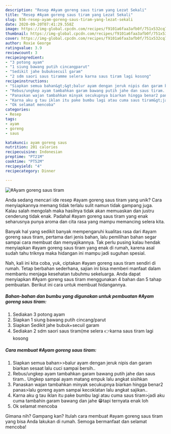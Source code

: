 ```yaml
---
description: "Resep #Ayam goreng saus tiram yang Lezat Sekali"
title: "Resep #Ayam goreng saus tiram yang Lezat Sekali"
slug: 936-resep-ayam-goreng-saus-tiram-yang-lezat-sekali
date: 2020-09-20T07:41:29.558Z
image: https://img-global.cpcdn.com/recipes/f9101a6faa3afb0f/751x532cq70/ayam-goreng-saus-tiram-foto-resep-utama.jpg
thumbnail: https://img-global.cpcdn.com/recipes/f9101a6faa3afb0f/751x532cq70/ayam-goreng-saus-tiram-foto-resep-utama.jpg
cover: https://img-global.cpcdn.com/recipes/f9101a6faa3afb0f/751x532cq70/ayam-goreng-saus-tiram-foto-resep-utama.jpg
author: Roxie George
ratingvalue: 3.9
reviewcount: 3
recipeingredient:
- "3 potong ayam"
- "1 siung bawang putih cincangparut"
- "Sedikit jahe bubuksecuil garam"
- "2 sdm saori saus tiramme selera karna saus tiram lagi kosong"
recipeinstructions:
- "Siapkan semua bahan&gt;&gt;balur ayam dengan jeruk nipis dan garam biarkan sesaat lalu cuci sampai bersih.."
- "Rebus/ungkep ayam tambahkan garam bawang putih jahe dan saus tiram.. Ungkep sampai ayam matang empuk lalu angkat sisihkan"
- "Panaskan wajan tambahkan minyak secukupnya biarkan hingga benar2 panas&gt;lalu goreng ayam sampai kecoklatan lalu angkat sajikan.."
- "Karna aku g tau iklan itu pake bumbu lagi atau cuma saus tiram&gt;jadi aku cuma tambahin garam bawang dan jahe 😁tapi ternyata enak loh"
- "Ok selamat mencoba"
categories:
- Resep
tags:
- ayam
- goreng
- saus

katakunci: ayam goreng saus 
nutrition: 201 calories
recipecuisine: Indonesian
preptime: "PT21M"
cooktime: "PT52M"
recipeyield: "4"
recipecategory: Dinner

---
```



![#Ayam goreng saus tiram](https://img-global.cpcdn.com/recipes/f9101a6faa3afb0f/751x532cq70/ayam-goreng-saus-tiram-foto-resep-utama.jpg)

Anda sedang mencari ide resep #ayam goreng saus tiram yang unik? Cara menyiapkannya memang tidak terlalu sulit namun tidak gampang juga. Kalau salah mengolah maka hasilnya tidak akan memuaskan dan justru cenderung tidak enak. Padahal #ayam goreng saus tiram yang enak seharusnya punya aroma dan cita rasa yang mampu memancing selera kita.



Banyak hal yang sedikit banyak mempengaruhi kualitas rasa dari #ayam goreng saus tiram, pertama dari jenis bahan, lalu pemilihan bahan segar sampai cara membuat dan menyajikannya. Tak perlu pusing kalau hendak menyiapkan #ayam goreng saus tiram yang enak di rumah, karena asal sudah tahu triknya maka hidangan ini mampu jadi suguhan spesial.


Nah, kali ini kita coba, yuk, ciptakan #ayam goreng saus tiram sendiri di rumah. Tetap berbahan sederhana, sajian ini bisa memberi manfaat dalam membantu menjaga kesehatan tubuhmu sekeluarga. Anda dapat menyiapkan #Ayam goreng saus tiram menggunakan 4 bahan dan 5 tahap pembuatan. Berikut ini cara untuk membuat hidangannya.

<!--inarticleads1-->

##### Bahan-bahan dan bumbu yang digunakan untuk pembuatan #Ayam goreng saus tiram:

1. Sediakan 3 potong ayam
1. Siapkan 1 siung bawang putih cincang/parut
1. Siapkan Sedikit jahe bubuk+secuil garam
1. Sediakan 2 sdm saori saus tiram(me selera 👉karna saus tiram lagi kosong




<!--inarticleads2-->

##### Cara membuat #Ayam goreng saus tiram:

1. Siapkan semua bahan&gt;&gt;balur ayam dengan jeruk nipis dan garam biarkan sesaat lalu cuci sampai bersih..
1. Rebus/ungkep ayam tambahkan garam bawang putih jahe dan saus tiram.. Ungkep sampai ayam matang empuk lalu angkat sisihkan
1. Panaskan wajan tambahkan minyak secukupnya biarkan hingga benar2 panas&gt;lalu goreng ayam sampai kecoklatan lalu angkat sajikan..
1. Karna aku g tau iklan itu pake bumbu lagi atau cuma saus tiram&gt;jadi aku cuma tambahin garam bawang dan jahe 😁tapi ternyata enak loh
1. Ok selamat mencoba




Gimana nih? Gampang kan? Itulah cara membuat #ayam goreng saus tiram yang bisa Anda lakukan di rumah. Semoga bermanfaat dan selamat mencoba!
